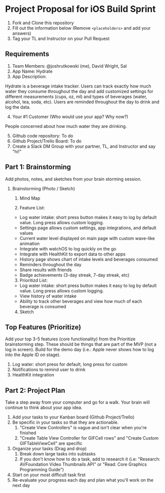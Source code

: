 # Project Proposal for iOS Build Sprint

1. Fork and Clone this repository
2. Fill out the information below (Remove `<placeholders>` and add your answers)
3. Tag your TL and Instructor on your Pull Request

## Requirements

1. Team Members: @joshrutkowski (me), David Wright, Sal
2. App Name: Hydrate
3. App Description:

Hydrate is a beverage intake tracker. Users can track exactly how much water they consume throughout the day and add customized settings for different measurements (cups, oz, ml) and types of beverages (water, alcohol, tea, soda, etc). Users are reminded throughout the day to drink and log the data.
    
4. Your #1 Customer (Who would use your app? Why now?)
 
 People concerned about how much water they are drinking.
    
5. Github code repository: To do
6. Github Project/Trello Board: To do
7. Create a Slack DM Group with your partner, TL, and Instructor and say "hi!"

## Part 1: Brainstorming

Add photos, notes, and sketches from your brain storming session. 

1. Brainstorming (Photo / Sketch)
    1. Mind Map
    
    2. Feature List:
    
    - Log water intake: short press button makes it easy to log by default value. Long press allows custom logging.
    - Settings page allows custom settings, app integrations, and default values
    - Current water level displayed on main page with custom wave-like animation
    - Integrate with watchOS to log quickly on the go
    - Integrate with HealthKit to export data to other apps
    - History page shows chart of intake levels and beverages consumed
    - Reminders throughout the day
    - Share results with friends
    - Badge achievements (3-day streak, 7-day streak, etc)
       
    3. Prioritizd List:
    - Log water intake: short press button makes it easy to log by default value. Long press allows custom logging.
    - View history of water intake
    - Ability to track other beverages and view how much of each beverage is consumed

    4. Sketch

## Top Features (Prioritize)

Add your top 3-5 features (core functionality) from the Prioritize brainstorming step. These should be things that are part of the MVP (not a log in screen). Build for the demo day (i.e.: Apple never shows how to log into the Apple ID on stage).

1. Log water: short press for default, long press for custom
2. Notifications to remind user to drink
3. HealthKit integration

## Part 2: Project Plan

Take a step away from your computer and go for a walk. Your brain will continue to think about your app idea.

1. Add your tasks to your Kanban board (Github Project/Trello)
2. Be specific in your tasks so that they are actionable.
    1. "Create View Controllers" is vague and isn't clear when you're finished
    2. "Create Table View Controller for GIFCell rows" and "Create Custom GIFTableViewCell" are specific
3. Organize your tasks (Drag and drop)
    1. Break down large tasks into subtasks
    2. If you don't know how to do a task, add to research it (i.e: "Research: AVFoundation Video Thumbnails API" or "Read: Core Graphics Programming Guide")
4. Start on your most difficult task first
5. Re-evaluate your progress each day and plan what you'll work on the next day
